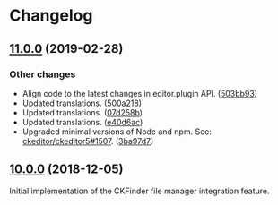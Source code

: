 Changelog
=========

## [11.0.0](https://github.com/ckeditor/ckeditor5-ckfinder/compare/v10.0.0...v11.0.0) (2019-02-28)

### Other changes

* Align code to the latest changes in editor.plugin API. ([503bb93](https://github.com/ckeditor/ckeditor5-ckfinder/commit/503bb93))
* Updated translations. ([500a218](https://github.com/ckeditor/ckeditor5-ckfinder/commit/500a218))
* Updated translations. ([07d258b](https://github.com/ckeditor/ckeditor5-ckfinder/commit/07d258b))
* Updated translations. ([e40d6ac](https://github.com/ckeditor/ckeditor5-ckfinder/commit/e40d6ac))
* Upgraded minimal versions of Node and npm. See: [ckeditor/ckeditor5#1507](https://github.com/ckeditor/ckeditor5/issues/1507). ([3ba97d7](https://github.com/ckeditor/ckeditor5-ckfinder/commit/3ba97d7))


## [10.0.0](https://github.com/ckeditor/ckeditor5-ckfinder/tree/v10.0.0) (2018-12-05)

Initial implementation of the CKFinder file manager integration feature.
